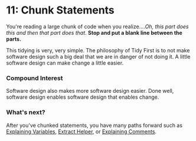 # 11: Chunk Statements

You're reading a large chunk of code when you realize...._Oh, this part does this and then that part does that_.  **Stop and put a blank line between the parts.**

This tidying is very, very simple. The philosophy of Tidy First is to not make software design such a big deal that we are in danger of not doing it.  A little software design can make change a little easier.&#x20;

### Compound Interest

Software design also makes more software design easier. Done well, software design enables software design that enables change.

### What's next?

After you've chunked statements, you have many paths forward such as [Explaining Variables](8-explaining-variables.md), [Extract Helper](12-extract-helper.md), or [Explaining Comments](14-explaining-comments.md).

